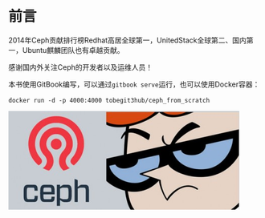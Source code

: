 # 前言

2014年Ceph贡献排行榜Redhat高居全球第一，UnitedStack全球第二、国内第一，Ubuntu麒麟团队也有卓越贡献。

感谢国内外关注Ceph的开发者以及运维人员！

本书使用GitBook编写，可以通过`gitbook serve`运行，也可以使用Docker容器：

```
docker run -d -p 4000:4000 tobegit3hub/ceph_from_scratch
```

![](ceph_company.jpg)